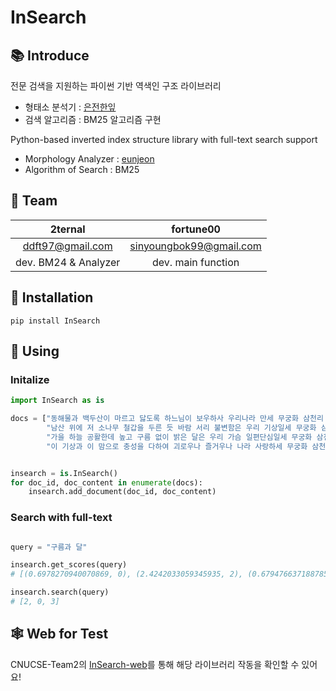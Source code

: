 # InSearch

## 📚 Introduce
전문 검색을 지원하는 파이썬 기반 역색인 구조 라이브러리

- 형태소 분석기 : [은전한잎](http://eunjeon.blogspot.com/)
- 검색 알고리즘 : BM25 알고리즘 구현

Python-based inverted index structure library with full-text search support

- Morphology Analyzer : [eunjeon](http://eunjeon.blogspot.com/)
- Algorithm of Search : BM25

## 🤝 Team

|     2ternal      |   fortune00    |
| :--------------: | :------------: | 
|ddft97@gmail.com|sinyoungbok99@gmail.com|
| dev. BM24 & Analyzer| dev. main function | 

## 🔧 Installation

```
pip install InSearch
```

## 🍏 Using
 
### Initalize
``` python
import InSearch as is

docs = ["동해물과 백두산이 마르고 닳도록 하느님이 보우하사 우리나라 만세 무궁화 삼천리 화려 강산 대한 사람 대한으로 길이 보전하세",
        "남산 위에 저 소나무 철갑을 두른 듯 바람 서리 불변함은 우리 기상일세 무궁화 삼천리 화려 강산 대한 사람 대한으로 길이 보전하세",
        "가을 하늘 공활한데 높고 구름 없이 밝은 달은 우리 가슴 일편단심일세 무궁화 삼천리 화려 강산 대한 사람 대한으로 길이 보전하세",
        "이 기상과 이 맘으로 충성을 다하여 괴로우나 즐거우나 나라 사랑하세 무궁화 삼천리 화려 강산 대한 사람 대한으로 길이 보전하세"]


insearch = is.InSearch()
for doc_id, doc_content in enumerate(docs):
    insearch.add_document(doc_id, doc_content)

```

### Search with full-text

``` python

query = "구름과 달"

insearch.get_scores(query)
# [(0.6978270940070869, 0), (2.4242033059345935, 2), (0.6794766371887851, 3)]

insearch.search(query)
# [2, 0, 3]

```


## 🕸 Web for Test 
CNUCSE-Team2의 [InSearch-web](https://github.com/CNUCSE-Team2/InSearch-web)를 통해 해당 라이브러리 작동을 확인할 수 있어요!